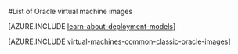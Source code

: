 
<properties
  pageTitle="List of Oracle VM images | Azure"
  description="Get the list of Oracle images in the Azure Gallery and learn how to create an Oracle virtual machine."
  services="virtual-machines-linux"
  documentationCenter=""
  authors="rickstercdn"
  manager="timlt"
  editor=""
  tags="azure-service-management, azure-resource-manager"/>

<tags
	ms.service="virtual-machines-linux"
	ms.date="05/17/2016"
	wacn.date=""/>

#List of Oracle virtual machine images

[AZURE.INCLUDE [learn-about-deployment-models](../includes/learn-about-deployment-models-both-include.md)]

[AZURE.INCLUDE [virtual-machines-common-classic-oracle-images](../includes/virtual-machines-common-classic-oracle-images.md)]
